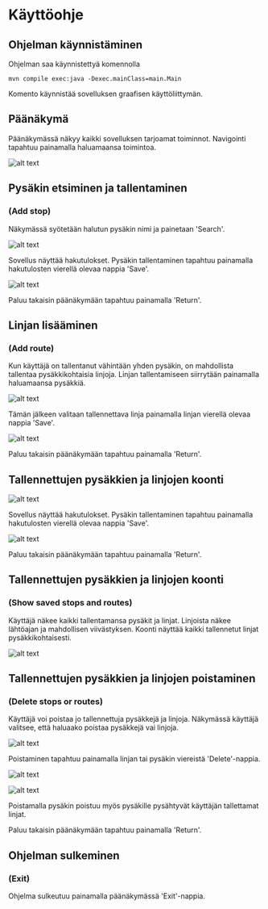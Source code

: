 # Käyttöohje

## Ohjelman käynnistäminen 

Ohjelman saa käynnistettyä komennolla 
 
```
mvn compile exec:java -Dexec.mainClass=main.Main
```

Komento käynnistää sovelluksen graafisen käyttöliittymän. 

## Päänäkymä 

Päänäkymässä näkyy kaikki sovelluksen tarjoamat toiminnot. Navigointi tapahtuu painamalla haluamaansa toimintoa. 

![alt text](https://github.com/Faktatykki/ot-harjoitustyo/blob/master/projekti/HSLGatherer/dokumentaatio/kuvat/mainMenu.png) 

## Pysäkin etsiminen ja tallentaminen
### (Add stop)
Näkymässä syötetään halutun pysäkin nimi ja painetaan 'Search'.

![alt text](https://github.com/Faktatykki/ot-harjoitustyo/blob/master/projekti/HSLGatherer/dokumentaatio/kuvat/searchStop.png)

Sovellus näyttää hakutulokset. Pysäkin tallentaminen tapahtuu painamalla hakutulosten vierellä olevaa nappia 'Save'. 

![alt text](https://github.com/Faktatykki/ot-harjoitustyo/blob/master/projekti/HSLGatherer/dokumentaatio/kuvat/searchResult.png) 

Paluu takaisin päänäkymään tapahtuu painamalla 'Return'. 

## Linjan lisääminen

### (Add route) 

Kun käyttäjä on tallentanut vähintään yhden pysäkin, on mahdollista tallentaa pysäkkikohtaisia linjoja. Linjan tallentamiseen siirrytään painamalla haluamaansa pysäkkiä.

![alt text](https://github.com/Faktatykki/ot-harjoitustyo/blob/master/projekti/HSLGatherer/dokumentaatio/kuvat/addRoute.png) 

Tämän jälkeen valitaan tallennettava linja painamalla linjan vierellä olevaa nappia 'Save'.

![alt text](https://github.com/Faktatykki/ot-harjoitustyo/blob/master/projekti/HSLGatherer/dokumentaatio/kuvat/routeResult.png)

Paluu takaisin päänäkymään tapahtuu painamalla 'Return'. 

## Tallennettujen pysäkkien ja linjojen koonti ​

![alt text](https://github.com/Faktatykki/ot-harjoitustyo/blob/master/projekti/HSLGatherer/dokumentaatio/kuvat/searchStop.png)

Sovellus näyttää hakutulokset. Pysäkin tallentaminen tapahtuu painamalla hakutulosten vierellä olevaa nappia 'Save'. 

![alt text](https://github.com/Faktatykki/ot-harjoitustyo/blob/master/projekti/HSLGatherer/dokumentaatio/kuvat/searchResult.png) 

Paluu takaisin päänäkymään tapahtuu painamalla 'Return'. 

## Tallennettujen pysäkkien ja linjojen koonti 

### (Show saved stops and routes)

Käyttäjä näkee kaikki tallentamansa pysäkit ja linjat. Linjoista näkee lähtöajan ja mahdollisen viivästyksen. Koonti näyttää kaikki tallennetut linjat pysäkkikohtaisesti. 

![alt text](https://github.com/Faktatykki/ot-harjoitustyo/blob/master/projekti/HSLGatherer/dokumentaatio/kuvat/savedRoutes.png)

## Tallennettujen pysäkkien ja linjojen poistaminen 

### (Delete stops or routes)

Käyttäjä voi poistaa jo tallennettuja pysäkkejä ja linjoja. Näkymässä käyttäjä valitsee, että haluaako poistaa pysäkkejä vai linjoja. 

![alt text](https://github.com/Faktatykki/ot-harjoitustyo/blob/master/projekti/HSLGatherer/dokumentaatio/kuvat/deleteMenu.png)

Poistaminen tapahtuu painamalla linjan tai pysäkin viereistä 'Delete'-nappia.

![alt text](https://github.com/Faktatykki/ot-harjoitustyo/blob/master/projekti/HSLGatherer/dokumentaatio/kuvat/deleteRoute.png)

![alt text](https://github.com/Faktatykki/ot-harjoitustyo/blob/master/projekti/HSLGatherer/dokumentaatio/kuvat/deleteStop.png)

Poistamalla pysäkin poistuu myös pysäkille pysähtyvät käyttäjän tallettamat linjat. 

Paluu takaisin päänäkymään tapahtuu painamalla 'Return'.  

## Ohjelman sulkeminen 

### (Exit) 

Ohjelma sulkeutuu painamalla päänäkymässä 'Exit'-nappia.
